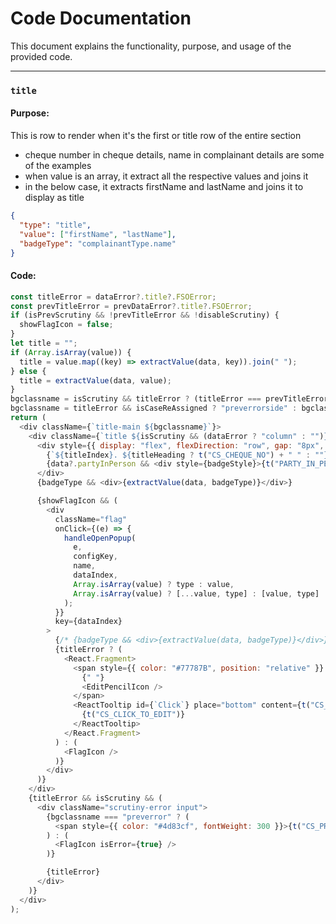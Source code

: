 # Code Documentation

This document explains the functionality, purpose, and usage of the provided code.

---

### `title`

#### Purpose:

This is row to render when it's the first or title row of the entire section

- cheque number in cheque details, name in complainant details are some of the examples
- when value is an array, it extract all the respective values and joins it
- in the below case, it extracts firstName and lastName and joins it to display as title

```json
{
  "type": "title",
  "value": ["firstName", "lastName"],
  "badgeType": "complainantType.name"
}
```

#### Code:

```javascript
const titleError = dataError?.title?.FSOError;
const prevTitleError = prevDataError?.title?.FSOError;
if (isPrevScrutiny && !prevTitleError && !disableScrutiny) {
  showFlagIcon = false;
}
let title = "";
if (Array.isArray(value)) {
  title = value.map((key) => extractValue(data, key)).join(" ");
} else {
  title = extractValue(data, value);
}
bgclassname = isScrutiny && titleError ? (titleError === prevTitleError ? "preverror" : "error") : "";
bgclassname = titleError && isCaseReAssigned ? "preverrorside" : bgclassname;
return (
  <div className={`title-main ${bgclassname}`}>
    <div className={`title ${isScrutiny && (dataError ? "column" : "")}`}>
      <div style={{ display: "flex", flexDirection: "row", gap: "8px", alignItems: "center" }}>
        {`${titleIndex}. ${titleHeading ? t("CS_CHEQUE_NO") + " " : ""}${title || t("")}`}
        {data?.partyInPerson && <div style={badgeStyle}>{t("PARTY_IN_PERSON_TEXT")}</div>}
      </div>
      {badgeType && <div>{extractValue(data, badgeType)}</div>}

      {showFlagIcon && (
        <div
          className="flag"
          onClick={(e) => {
            handleOpenPopup(
              e,
              configKey,
              name,
              dataIndex,
              Array.isArray(value) ? type : value,
              Array.isArray(value) ? [...value, type] : [value, type]
            );
          }}
          key={dataIndex}
        >
          {/* {badgeType && <div>{extractValue(data, badgeType)}</div>} */}
          {titleError ? (
            <React.Fragment>
              <span style={{ color: "#77787B", position: "relative" }} data-tip data-for={`Click`}>
                {" "}
                <EditPencilIcon />
              </span>
              <ReactTooltip id={`Click`} place="bottom" content={t("CS_CLICK_TO_EDIT") || ""}>
                {t("CS_CLICK_TO_EDIT")}
              </ReactTooltip>
            </React.Fragment>
          ) : (
            <FlagIcon />
          )}
        </div>
      )}
    </div>
    {titleError && isScrutiny && (
      <div className="scrutiny-error input">
        {bgclassname === "preverror" ? (
          <span style={{ color: "#4d83cf", fontWeight: 300 }}>{t("CS_PREVIOUS_ERROR")}</span>
        ) : (
          <FlagIcon isError={true} />
        )}

        {titleError}
      </div>
    )}
  </div>
);
```
